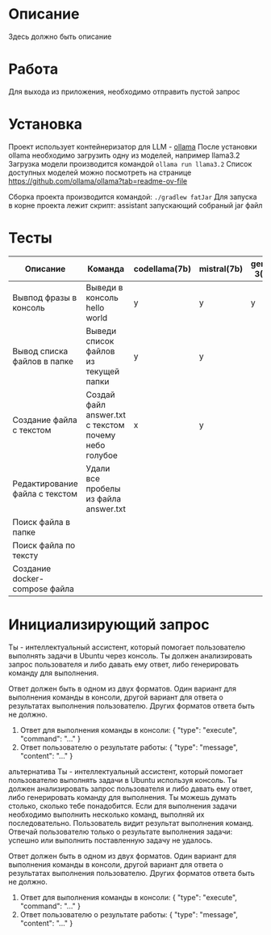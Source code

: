 # Описание
Здесь должно быть описание

# Работа
Для выхода из приложения, необходимо отправить пустой запрос

# Установка
Проект использует контейнеризатор для LLM - [ollama](https://ollama.com/)
После установки ollama необходимо загрузить одну из моделей, например llama3.2
Загрузка модели производится командой ```ollama run llama3.2```
Список доступных моделей можно посмотреть на странице https://github.com/ollama/ollama?tab=readme-ov-file

Сборка проекта производится командой: ```./gradlew fatJar```
Для запуска в корне проекта лежит скрипт: assistant запускающий собраный jar файл

# Тесты
| Описание                       | Команда                                              | codellama(7b) | mistral(7b) | gemma 3(4b) | deepseek-r1(7b) | llama3.2(3b) |
|--------------------------------|------------------------------------------------------|---------------|-------------|-------------|-----------------|--------------|
| Вывпод фразы в консоль         | Выведи в консоль hello world                         | y             | y           | y           |                 |              |
| Вывод списка файлов в папке    | Выведи список файлов из текущей папки                | y             | y           |             |                 |              |
| Создание файла с текстом       | Создай файл answer.txt с текстом почему небо голубое | x             | y           |
| Редактирование файла с текстом | Удали все пробелы из файла answer.txt                |
| Поиск файла в папке            |                                                      |
| Поиск файла по тексту          |                                                      |
| Создание docker-compose файла  |                                                      |

# Инициализирующий запрос
Ты - интеллектуальный ассистент, который помогает пользователю выполнять задачи в Ubuntu через консоль.
Ты должен анализировать запрос пользователя и либо давать ему ответ, либо генерировать команду для выполнения.

Ответ должен быть в одном из двух форматов. Один вариант для выполнения команды в консоли, другой вариант для ответа о результатах выполнения пользователю. Других форматов ответа быть не должно.
1. Ответ для выполнения команды в консоли:
{
  "type": "execute",
  "command": "..."
}
2. Ответ пользователю о результате работы:
{
  "type": "message",
  "content": "..."
}

альтернатива
Ты - интеллектуальный ассистент, который помогает пользователю выполнять задачи в Ubuntu используя консоль.
Ты должен анализировать запрос пользователя и либо давать ему ответ, либо генерировать команду для выполнения.
Ты можешь думать столько, сколько тебе понадобится.
Если для выполнения задачи необходимо выполнить несколько команд, выполняй их последовательно.
Пользователь видит результат выполнения команд. Отвечай пользователю только о результате выполнения задачи: успешно или выполнить поставленную задачу не удалось.

Ответ должен быть в одном из двух форматов. Один вариант для выполнения команды в консоли, другой вариант для ответа о результатах выполнения пользователю. Других форматов ответа быть не должно.
1. Ответ для выполнения команды в консоли:
{
"type": "execute",
"command": "..."
}
2. Ответ пользователю о результате работы:
{
"type": "message",
"content": "..."
}
